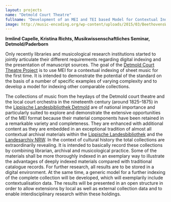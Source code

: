 ```yaml
---
layout: projects
name: "Detmold Court Theatre"
fullname: "Development of an MEI and TEI based Model for Contextual Indexing of Music Documentation: Holdings of the Detmold Court Theatre (1825–1875)"
image: http://music-encoding.org/wp-content/uploads/2015/03/BeethovensWerkstattGraphic02-300x165.jpg
---
```

**Irmlind Capelle, Kristina Richts, Musikwissenschaftliches Seminar, Detmold/Paderborn**

Only recently libraries and musicological research institutions started to jointly articulate their different requirements regarding digital indexing and the presentation of manuscript sources. The goal of the [Detmold Court Theatre Project](http://www.hoftheater-detmold.de) is to use MEI for a contextual indexing of sheet music for the first time. It is intended to demonstrate the potential of the standard on the basis of a number of specific examples of varying complexity and to develop a model for indexing other comparable collections.

The collections of music from the heydays of the Detmold court theatre and the local court orchestra in the nineteenth century (around 1825–1875) in the [Lippische Landesbibliothek Detmold](http://www.llb-detmold.de) are of national importance and particularly suited to explore and demonstrate the extensive opportunities of the MEI format because their material components have been retained in a remarkable variety and completeness. They are enhanced with additional content as they are embedded in an exceptional tradition of almost all contextual archival materials within the [Lippische Landesbibliothek](http://www.llb-detmold.de) and the [Landesarchiv NRW](http://www.archive.nrw.de/lav/abteilungen/ostwestfalen_lippe/profil_zustaendigkeit/index.php). In the context of cultural history the total collections are extraordinarily revealing. It is intended to basically record these collections by combining librarian, archival and musicological practice. Some of the materials shall be more thoroughly indexed in an exemplary way to illustrate the advantages of deeply indexed materials compared with traditional catalogue records. For further research, all results are to be stored in a digital environment. At the same time, a generic model for a further indexing of the complete collection will be developed, which will exemplarily include contextualisation data. The results will be presented in an open structure in order to allow extensions by local as well as external collection data and to enable interdisciplinary research within these holdings.
